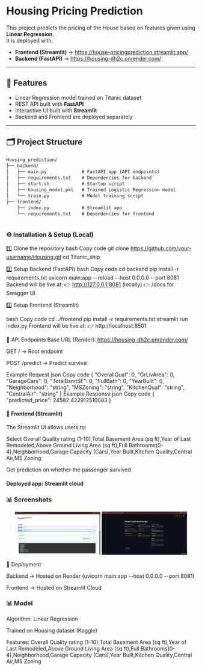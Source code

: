 <h1> Housing Pricing Prediction</h1>

This project predicts the pricing of the House based on features given using **Linear Regression**.  
It is deployed with:  
- **Frontend (Streamlit)** → https://house-pricingprediction.streamlit.app/ 
- **Backend (FastAPI)** → https://housing-dh2c.onrender.com/

---

## 📌 Features
- Linear Regression model trained on Titanic dataset  
- REST API built with **FastAPI**  
- Interactive UI built with **Streamlit**  
- Backend and Frontend are deployed separately  

---

## 🗂️ Project Structure

```text
Housing_prediction/
├── backend/
│   ├── main.py             # FastAPI app (API endpoints)
│   ├── requirements.txt    # Dependencies for backend
│   ├── start.sh            # Startup script
│   ├── housing_model.pkl   # Trained Logistic Regression model
│   └── train.py            # Model training script
├── frontend/
    ├── index.py            # Streamlit app
    └── requirements.txt    # Dependencies for frontend


```

<h3>⚙️ Installation & Setup (Local)</h3>

1️⃣ Clone the repository
bash
Copy code
git clone https://github.com/your-username/Housing.git
cd Titanic_ship

2️⃣ Setup Backend (FastAPI)
bash
Copy code
cd backend
pip install -r requirements.txt
uvicorn main:app --reload --host 0.0.0.0 --port 8081
Backend will be live at:
👉 http://127.0.0.1:8081 (locally)
👉 /docs for Swagger UI

3️⃣ Setup Frontend (Streamlit)

bash
Copy code
cd ../frontend
pip install -r requirements.txt
streamlit run index.py
Frontend will be live at:
👉 http://localhost:8501

📡 API Endpoints
Base URL (Render): https://housing-dh2c.onrender.com/

GET / → Root endpoint

POST /predict → Predict survival

Example Request
json
Copy code
{
  "OverallQual": 0,
  "GrLivArea": 0,
  "GarageCars": 0,
  "TotalBsmtSF": 0,
  "FullBath": 0,
  "YearBuilt": 0,
  "Neighborhood": "string",
  "MSZoning": "string",
  "KitchenQual": "string",
  "CentralAir": "string"
}
Example Response
json
Copy code
{
  "predicted_price": 24582.422912510083
}

<h4>🎨 Frontend (Streamlit)</h4>
The Streamlit UI allows users to:

Select Overall Quality rating (1-10),Total Basement Area (sq ft),Year of Last Remodeled,Above Ground Living Area (sq ft),Full Bathrooms(0-4),Neighborhood,Garage Capacity (Cars),Year Built,Kitchen Quality,Central Air,MS Zoning


Get prediction on whether the passenger survived

<h4>Deployed app: Streamlit cloud</h4>

<h3>📊 Screenshots</h3>
<p align="center"> <img src="./screenshots/backend.png" alt="FastAPI Docs" width="45%" /> <img src="./screenshots/frontend.png" alt="Streamlit UI" width="45%" /> </p>
🚀 Deployment

Backend → Hosted on Render (uvicorn main:app --host 0.0.0.0 --port 8081)

Frontend → Hosted on Streamlit Cloud

<h3>📊 Model</h3>

Algorithm: Linear Regression

Trained on Housing dataset (Kaggle)

Features: Overall Quality rating (1-10),Total Basement Area (sq ft),Year of Last Remodeled,Above Ground Living Area (sq ft),Full Bathrooms(0-4),Neighborhood,Garage Capacity (Cars),Year Built,Kitchen Quality,Central Air,MS Zoning





